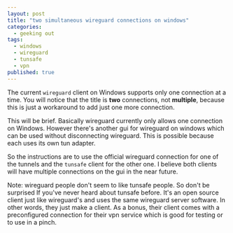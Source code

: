 ```yaml
---
layout: post
title: "two simultaneous wireguard connections on windows"
categories:
  - geeking out
tags:
  - windows
  - wireguard
  - tunsafe
  - vpn
published: true
---
```


>
The current `wireguard` client on Windows supports only one connection at a time. You will notice that the title is **two** connections, not **multiple**, because this is just a workaround to add just one more connection.


This will be brief. Basically wireguard currently only allows one connection on Windows. However there's another gui for wireguard on windows which can be used without disconnecting wireguard. This is possible because each uses its own tun adapter.

So the instructions are to use the official wireguard connection for one of the tunnels and the `tunsafe` client for the other one. I believe both clients will have multiple connections on the gui in the near future.

Note: wireguard people don't seem to like tunsafe people. So don't be surprised If you've never heard about tunsafe before. It's an open source client just like wireguard's and uses the same wireguard server software. In other words, they just make a client. As a bonus, their client comes with a preconfigured connection for their vpn service which is good for testing or to use in a pinch.
